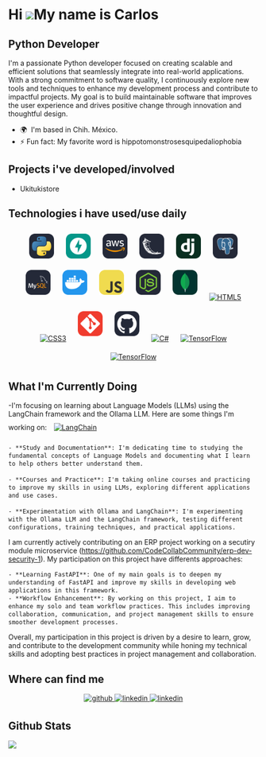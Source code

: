 Hi ![](https://user-images.githubusercontent.com/18350557/176309783-0785949b-9127-417c-8b55-ab5a4333674e.gif)My name is Carlos
==============================================================================================================================

Python Developer
-----------------

I'm a passionate Python developer focused on creating scalable and efficient solutions that seamlessly integrate into real-world applications. With a strong commitment to software quality, I continuously explore new tools and techniques to enhance my development process and contribute to impactful projects. My goal is to build maintainable software that improves the user experience and drives positive change through innovation and thoughtful design.

-   🌍  I'm based in Chih. México.
- ⚡ Fun fact: My favorite word is hippotomonstrosesquipedaliophobia
## Projects i've developed/involved
- <a href="https://ukitukistore.onrender.com/ukitukistore/" style="text-decoration: none;"> Ukitukistore </a>
## Technologies i have used/use daily

<!-- <div style="display: grid; grid-template-columns: repeat(auto-fill, minmax(200px, 1fr)); gap: 10px; justify-content: center; align-items: center;"> -->
<p align="center">
<a href="https://www.python.org/" target="_blank"><img style="margin: 10px" src="https://raw.githubusercontent.com/tandpfun/skill-icons/65dea6c4eaca7da319e552c09f4cf5a9a8dab2c8/icons/Python-Dark.svg" alt="Python" height="50" /></a>
<a href="https://fastapi.tiangolo.com/" target="_blank"><img style="margin: 10px" src="https://raw.githubusercontent.com/tandpfun/skill-icons/65dea6c4eaca7da319e552c09f4cf5a9a8dab2c8/icons/FastAPI.svg" alt="FastAPI" height="50" /></a>
<a href="https://aws.amazon.com" target="_blank"><img style="margin: 10px" src="https://github.com/tandpfun/skill-icons/blob/main/icons/AWS-Dark.svg" alt="AWS" height="50" /></a>
<a href="https://flask.palletsprojects.com/en/3.0.x/" target="_blank"><img style="margin: 10px" src="https://raw.githubusercontent.com/tandpfun/skill-icons/65dea6c4eaca7da319e552c09f4cf5a9a8dab2c8/icons/Flask-Dark.svg" alt="Flask" height="50" /></a>
<a href="https://www.django-rest-framework.org/" target="_blank"><img style="margin: 10px" src="https://raw.githubusercontent.com/tandpfun/skill-icons/65dea6c4eaca7da319e552c09f4cf5a9a8dab2c8/icons/Django.svg" alt="Django" height="50" /></a>
<a href="https://www.postgresql.org/" target="_blank"><img style="margin: 10px" src="https://raw.githubusercontent.com/tandpfun/skill-icons/65dea6c4eaca7da319e552c09f4cf5a9a8dab2c8/icons/PostgreSQL-Dark.svg" alt="PostgreSQL" height="50" /></a>
<a href="https://www.mysql.com/" target="_blank"><img style="margin: 10px" src="https://github.com/tandpfun/skill-icons/blob/main/icons/MySQL-Dark.svg" alt="MySQL" height="50" /></a>
<a href="https://www.docker.com/" target="_blank"><img style="margin: 10px" src="https://github.com/tandpfun/skill-icons/blob/main/icons/Docker.svg" alt="Docker" height="50" /></a>
<a href="https://www.javascript.com/" target="_blank"><img style="margin: 10px" src="https://raw.githubusercontent.com/tandpfun/skill-icons/65dea6c4eaca7da319e552c09f4cf5a9a8dab2c8/icons/JavaScript.svg" alt="JavaScript" height="50" /></a>
<a href="https://nodejs.org/en" target="_blank"><img style="margin: 10px" src="https://raw.githubusercontent.com/tandpfun/skill-icons/65dea6c4eaca7da319e552c09f4cf5a9a8dab2c8/icons/NodeJS-Dark.svg" alt="NodeJS" height="50" /></a>
<a href="https://www.mongodb.com/" target="_blank"><img style="margin: 10px" src="https://raw.githubusercontent.com/tandpfun/skill-icons/65dea6c4eaca7da319e552c09f4cf5a9a8dab2c8/icons/MongoDB.svg" alt="MongoDB" height="50" /></a>
<a href="https://en.wikipedia.org/wiki/HTML5" target="_blank"><img style="margin: 10px" src="https://profilinator.rishav.dev/skills-assets/html5-original-wordmark.svg" alt="HTML5" height="50" /></a>
<a href="https://www.w3schools.com/css/" target="_blank"><img style="margin: 10px" src="https://profilinator.rishav.dev/skills-assets/css3-original-wordmark.svg" alt="CSS3" height="50" /></a>
<a href="https://git-scm.com/" target="_blank"><img style="margin: 10px" src="https://raw.githubusercontent.com/tandpfun/skill-icons/65dea6c4eaca7da319e552c09f4cf5a9a8dab2c8/icons/Git.svg" alt="Git" height="50" /></a>
<a href="https://github.com/" target="_blank"><img style="margin: 10px" src="https://raw.githubusercontent.com/tandpfun/skill-icons/65dea6c4eaca7da319e552c09f4cf5a9a8dab2c8/icons/Github-Dark.svg" alt="Git" height="50" /></a>
<a href="https://docs.microsoft.com/en-us/dotnet/csharp/" target="_blank"><img style="margin: 10px" src="https://profilinator.rishav.dev/skills-assets/csharp-original.svg" alt="C#" height="50" /></a>
<a href="https://www.tensorflow.org/" target="_blank"><img style="margin: 10px" src="https://profilinator.rishav.dev/skills-assets/tensorflow-icon.svg" alt="TensorFlow" height="50" /></a>
<a href="https://opencv.org/" target="_blank"><img style="margin: 10px" src="https://raw.githubusercontent.com/tandpfun/skill-icons/65dea6c4eaca7da319e552c09f4cf5a9a8dab2c8/icons/OpenCV-Dark.svg" alt="TensorFlow" height="50" /></a>
<!-- </div> -->
</p>

## What I'm Currently Doing
<div>
    -I'm focusing on learning about Language Models (LLMs) using the LangChain framework and the Ollama LLM. Here are some things I'm working on: <a href="https://python.langchain.com/v0.1/docs/get_started/introduction/" target="_blank"><img style="margin: 10px" src="https://python.langchain.com/v0.1/img/brand/wordmark-dark.png" alt="LangChain" height="50" /></a>

    - **Study and Documentation**: I'm dedicating time to studying the fundamental concepts of Language Models and documenting what I learn to help others better understand them.

    - **Courses and Practice**: I'm taking online courses and practicing to improve my skills in using LLMs, exploring different applications and use cases.

    - **Experimentation with Ollama and LangChain**: I'm experimenting with the Ollama LLM and the LangChain framework, testing different configurations, training techniques, and practical applications.

I am currently actively contributing on an ERP project working on a secutiry module microservice (https://github.com/CodeCollabCommunity/erp-dev-security-1). My participation on this project have differents approaches:

    - **Learning FastAPI**: One of my main goals is to deepen my understanding of FastAPI and improve my skills in developing web applications in this framework.
    - **Workflow Enhancement**: By working on this project, I aim to enhance my solo and team workflow practices. This includes improving collaboration, communication, and project management skills to ensure smoother development processes.
Overall, my participation in this project is driven by a desire to learn, grow, and contribute to the development community while honing my technical skills and adopting best practices in project management and collaboration.
</div>

## Where can find me
<div align="center">
<a href="https://github.com/CarlosOchoa8" target="_blank">
<img src=https://img.shields.io/badge/github-%2324292e.svg?&style=for-the-badge&logo=github&logoColor=white alt=github style="margin-bottom: 5px;" />
</a>
<a href="https://linkedin.com/in/carlos-ochoa-b3974a217/" target="_blank">
<img src=https://img.shields.io/badge/linkedin-%231E77B5.svg?&style=for-the-badge&logo=linkedin&logoColor=white alt=linkedin style="margin-bottom: 5px;" />
</a>
<a href="mailto:ochoa.carlos8@outlook.com" target="_blank">
<img src=https://img.shields.io/badge/Microsoft_Outlook-0078D4?style=for-the-badge&logo=microsoft-outlook&logoColor=white alt=linkedin style="margin-bottom: 5px;" />
</a>
</div>
  
## Github Stats  
![](https://github-readme-stats.vercel.app/api?username=CarlosOchoa8&theme=monokai&hide_border=false&include_all_commits=false&count_private=false)<br/>
<!-- <img src="https://github-readme-stats.vercel.app/api?username=CarlosOchoa8&show_icons=true&count_private=true&hide_border=true" align="left" />   -->
